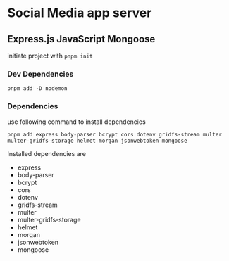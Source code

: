 # Social Media app server

## Express.js JavaScript Mongoose

initiate project with `pnpm init`

### Dev Dependencies

```nodejs
pnpm add -D nodemon
```

### Dependencies

use following command to install dependencies

```nodejs
pnpm add express body-parser bcrypt cors dotenv gridfs-stream multer multer-gridfs-storage helmet morgan jsonwebtoken mongoose
```

Installed dependencies are

- express
- body-parser
- bcrypt
- cors
- dotenv
- gridfs-stream
- multer
- multer-gridfs-storage
- helmet
- morgan
- jsonwebtoken
- mongoose